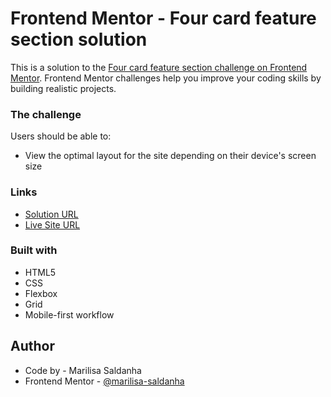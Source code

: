 # Frontend Mentor - Four card feature section solution

This is a solution to the [Four card feature section challenge on Frontend Mentor](https://www.frontendmentor.io/challenges/four-card-feature-section-weK1eFYK). Frontend Mentor challenges help you improve your coding skills by building realistic projects.

### The challenge

Users should be able to:

- View the optimal layout for the site depending on their device's screen size

### Links

- [Solution URL](https://www.frontendmentor.io/solutions/four-card-feature-section-using-html-css-flexbox-and-grid-RreiW-oEhe)
- [Live Site URL](https://marilisa-saldanha.github.io/four-card-feature-section-master/)

### Built with

- HTML5
- CSS
- Flexbox
- Grid
- Mobile-first workflow

## Author

- Code by - Marilisa Saldanha
- Frontend Mentor - [@marilisa-saldanha](https://www.frontendmentor.io/profile/marilisa-saldanha)
